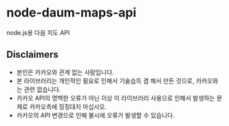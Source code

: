 # node-daum-maps-api
node.js용 다음 지도 API

## Disclaimers
 * 본인은 카카오와 관계 없는 사람입니다.
 * 본 라이브러리는 개인적인 필요로 인해서 기술습득 겸 해서 만든 것으로, 카카오와는 관련 없습니다.
 * 카카오 API의 명백한 오류가 아닌 이상 이 라이브러리 사용으로 인해서 발생하는 문제로 카카오측에 징징대지 마십시오.
 * 카카오의 API 변경으로 인해 불시에 오류가 발생할 수 있습니다.
